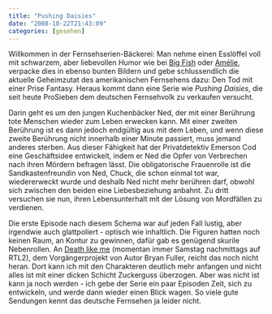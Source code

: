```yaml
---
title: "Pushing Daisies"
date: "2008-10-22T21:43:09"
categories: [gesehen]
---
```


Willkommen in der Fernsehserien-Bäckerei: Man nehme einen Esslöffel voll mit schwarzem, aber liebevollen Humor wie bei [Big Fish](/2004/04/17/big-fish/) oder [Amélie](/2001/10/01/die-fabelhafte-welt-der-amelie/), verpacke dies in ebenso bunten Bildern und gebe schlussendlich die aktuelle Geheimzutat des amerikanischen Fernsehens dazu: Den Tod mit einer Prise Fantasy. Heraus kommt dann eine Serie wie *Pushing Daisies*, die seit heute ProSieben dem deutschen Fernsehvolk zu verkaufen versucht.

Darin geht es um den jungen Kuchenbäcker Ned, der mit einer Berührung tote Menschen wieder zum Leben erwecken kann. Mit einer zweiten Berührung ist es dann jedoch endgültig aus mit dem Leben, und wenn diese zweite Berührung nicht innerhalb einer Minute passiert, muss jemand anderes sterben. Aus dieser Fähigkeit hat der Privatdetektiv Emerson Cod eine Geschäftsidee entwickelt, indem er Ned die Opfer von Verbrechen nach ihren Mördern befragen lässt. Die obligatorische Frauenrolle ist die Sandkastenfreundin von Ned, Chuck, die schon einmal tot war, wiedererweckt wurde und deshalb Ned nicht mehr berühren darf, obwohl sich zwischen den beiden eine Liebesbeziehung anbahnt. Zu dritt versuchen sie nun, ihren Lebensunterhalt mit der Lösung von Mordfällen zu verdienen.

Die erste Episode nach diesem Schema war auf jeden Fall lustig, aber irgendwie auch glattpoliert - optisch wie inhaltlich. Die Figuren hatten noch keinen Raum, an Kontur zu gewinnen, dafür gab es genügend skurile Nebenrollen. An [Death like me](http://www.deadlikemedvd.com/) (momentan immer Samstag nachmittags auf RTL2), dem Vorgängerprojekt von Autor Bryan Fuller, reicht das noch nicht heran. Dort kann ich mit den Charakteren deutlich mehr anfangen und nicht alles ist mit einer dicken Schicht Zuckerguss überzogen. Aber was nicht ist kann ja noch werden - ich gebe der Serie ein paar Episoden Zeit, sich zu entwickeln, und werde dann wieder einen Blick wagen. So viele gute Sendungen kennt das deutsche Fernsehen ja leider nicht.

